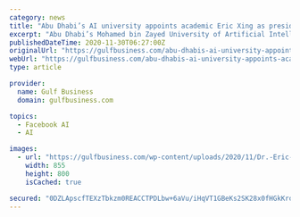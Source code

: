```yaml
---
category: news
title: "Abu Dhabi’s AI university appoints academic Eric Xing as president"
excerpt: "Abu Dhabi’s Mohamed bin Zayed University of Artificial Intelligence (MBZUAI ... and a visiting research professor at Facebook. He has authored or contributed to more than 370 research papers ..."
publishedDateTime: 2020-11-30T06:27:00Z
originalUrl: "https://gulfbusiness.com/abu-dhabis-ai-university-appoints-academic-eric-xing-as-president/"
webUrl: "https://gulfbusiness.com/abu-dhabis-ai-university-appoints-academic-eric-xing-as-president/"
type: article

provider:
  name: Gulf Business
  domain: gulfbusiness.com

topics:
  - Facebook AI
  - AI

images:
  - url: "https://gulfbusiness.com/wp-content/uploads/2020/11/Dr.-Eric-Xing.jpg"
    width: 855
    height: 800
    isCached: true

secured: "0DZLApscfTEXzTbkzm0REACCTPDLbw+6aVu/iHqVT1GBeKs2SK28x0fHGkKroqKLzux0oyCJkTspBlMkxHX9e/MJdhnDI1OLmyYQoG+MZMEpuNHwAfFJxTNvjEAYscURG4qT2csGKr0Nn4SWget3JsrX99DdP/CZ9s8gAX8hZs/6hEdf6fUrMdf2sqmQg4VnemkF66sqE4fTZw+kEhFmHn6ryWQv6N6vJwbDDGl0HIt6yPRTFBkuUbFCvSoGB3hRfJvjuP9Qnr5HSL9GsQs537jh1dc5CkI3I9WC1y+d50HC1DB+T9XNIsQI3MTn1mv9LBw6A1LyX/XOI0mxmueOnkbA4aAcw7bx8ETvkfAn9HM=;51Xkz6KMhv6OyN4iriUUzw=="
---
```



